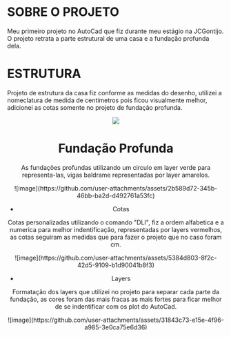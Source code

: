 # SOBRE O PROJETO

Meu primeiro projeto no AutoCad que fiz durante meu estágio na JCGontijo. O projeto retrata a parte estrutural de uma casa e a fundação profunda dela.

# ESTRUTURA

Projeto de estrutura da casa fiz conforme as medidas do desenho, utilizei a nomeclatura de medida de centimetros pois ficou visualmente melhor, adicionei as cotas somente no projeto de fundação profunda. 

<div align="center">
  <img src=(https://github.com/user-attachments/assets/116bdc33-63c3-4a9d-b1f3-1e365dbe6d4b)
</div>

# Fundação Profunda

As fundações profundas utilizando um circulo em layer verde para representa-las, vigas baldrame representadas por layer amarelos.

<div align="center">
![image](https://github.com/user-attachments/assets/2b589d72-345b-46bb-ba2d-d492761a53fc)
</div>

- Cotas

Cotas personalizadas utilizando o comando "DLI", fiz a ordem alfabetica e a numerica para melhor indentificação, representadas por layers vermelhos, as cotas seguiram as medidas que para fazer o projeto que no caso foram cm.

<div align="center">
![image](https://github.com/user-attachments/assets/5384d803-8f2c-42d5-9109-b1d90041b8f3)
</div>

- Layers

Formatação dos layers que utilizei no projeto para separar cada parte da fundação, as cores foram das mais fracas as mais fortes para ficar melhor de se indentificar com os plot do AutoCad.

<div align="center">
![image](https://github.com/user-attachments/assets/31843c73-e15e-4f96-a985-3e0ca75e6d36)
</div>
